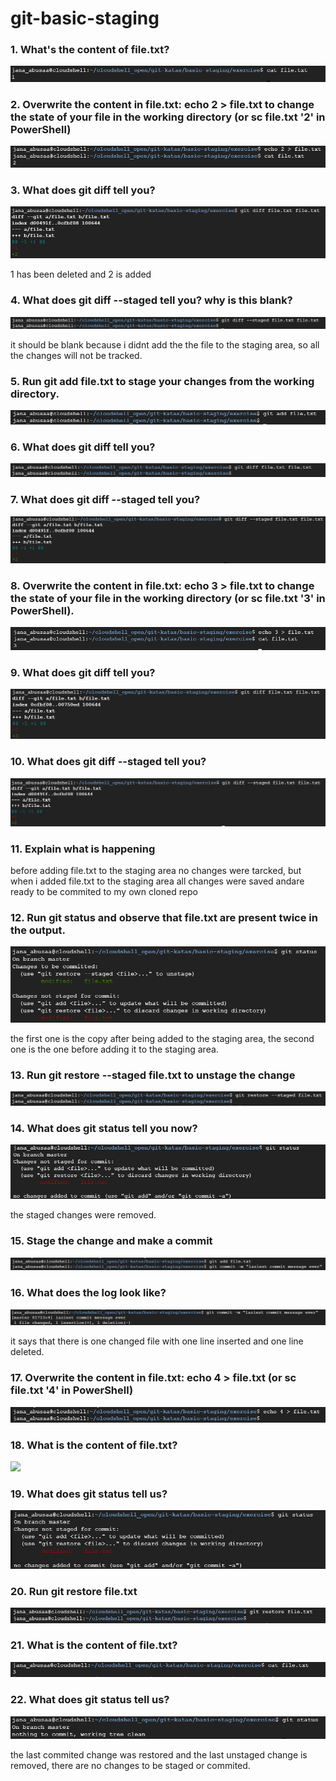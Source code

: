 # git-basic-staging


### 1. What's the content of file.txt?
<img src="/staging/staging1.png">


### 2. Overwrite the content in file.txt: echo 2 > file.txt to change the state of your file in the working directory (or sc file.txt '2' in PowerShell)
<img src="/staging/staging2.png">


### 3. What does git diff tell you?
<img src="/staging/staging3.png">
<p> 1 has been deleted and 2 is added </p>

### 4. What does git diff --staged tell you? why is this blank?
<img src="/staging/staging4.png">
<p>it should be blank because i didnt add the the file to the staging area, so all the changes will not be tracked.</p>

### 5. Run git add file.txt to stage your changes from the working directory.
<img src="/staging/staging5.png">


### 6. What does git diff tell you?
<img src="/staging/staging6.png">


### 7. What does git diff --staged tell you?
<img src="/staging/staging7.png">


### 8. Overwrite the content in file.txt: echo 3 > file.txt to change the state of your file in the working directory (or sc file.txt '3' in PowerShell).
<img src="/staging/staging8.png">


### 9. What does git diff tell you?
<img src="/staging/staging9.png">


### 10. What does git diff --staged tell you?
<img src="/staging/staging10.png">


### 11. Explain what is happening
<p> before adding file.txt to the staging area no changes were tarcked, but when i added file.txt to the staging area all changes were saved andare ready to be commited to my own cloned repo </p>

### 12. Run git status and observe that file.txt are present twice in the output.
<img src="/staging/staging12.png">
<p> the first one is the copy after being added to the staging area, the second one is the one before adding it to the staging area. </p>

### 13. Run git restore --staged file.txt to unstage the change
<img src="/staging/staging13.png">


### 14. What does git status tell you now?
<img src="/staging/staging14.png">
<p> the staged changes were removed. </p>

### 15. Stage the change and make a commit
<img src="/staging/staging15.png">


### 16. What does the log look like?
<img src="/staging/staging16.png">
<p> it says that there is one changed file with one line inserted and one line deleted. </p>

### 17. Overwrite the content in file.txt: echo 4 > file.txt (or sc file.txt '4' in PowerShell)
<img src="/staging/staging17.png">


### 18. What is the content of file.txt?
<img src="/staging/stagin18.png">


### 19. What does git status tell us?
<img src="/staging/staging19.png">


### 20. Run git restore file.txt
<img src="/staging/staging20.png">


### 21. What is the content of file.txt?
<img src="/staging/staging21.png">


### 22. What does git status tell us?
<img src="/staging/staging22.png">
<p> the last commited change was restored and the last unstaged change is removed, there are no changes to be staged or commited. </p>


